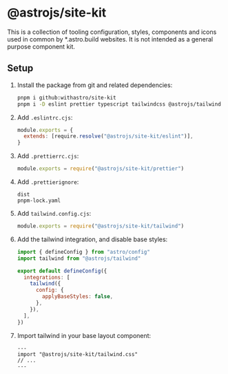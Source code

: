 # @astrojs/site-kit

This is a collection of tooling configuration, styles, components and icons used in common by \*.astro.build websites. It is not intended as a general purpose component kit.

## Setup

1. Install the package from git and related dependencies:

   ```bash
   pnpm i github:withastro/site-kit
   pnpm i -D eslint prettier typescript tailwindcss @astrojs/tailwind
   ```

1. Add `.eslintrc.cjs`:

   ```js
   module.exports = {
     extends: [require.resolve("@astrojs/site-kit/eslint")],
   }
   ```

1. Add `.prettierrc.cjs`:

   ```js
   module.exports = require("@astrojs/site-kit/prettier")
   ```

1. Add `.prettierignore`:

   ```ignore
   dist
   pnpm-lock.yaml
   ```

1. Add `tailwind.config.cjs`:

   ```js
   module.exports = require("@astrojs/site-kit/tailwind")
   ```

1. Add the tailwind integration, and disable base styles:

   ```js
   import { defineConfig } from "astro/config"
   import tailwind from "@astrojs/tailwind"

   export default defineConfig({
     integrations: [
       tailwind({
         config: {
           applyBaseStyles: false,
         },
       }),
     ],
   })
   ```

1. Import tailwind in your base layout component:

   ```astro
   ---
   import "@astrojs/site-kit/tailwind.css"
   // ...
   ---
   ```
